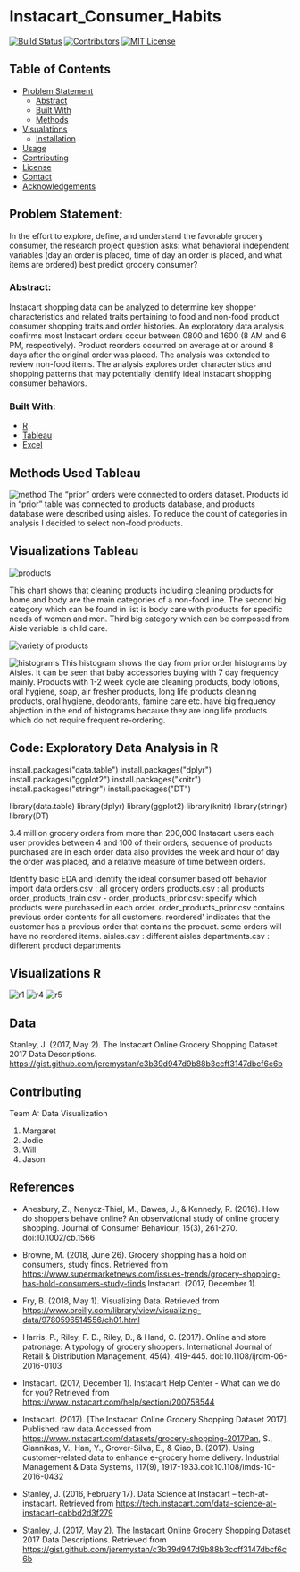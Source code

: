 # Instacart_Consumer_Habits
<!-- PROJECT SHIELDS -->
[![Build Status][build-shield]]()
[![Contributors][contributors-shield]]()
[![MIT License][license-shield]][license-url]





<!-- TABLE OF CONTENTS -->
## Table of Contents

* [Problem Statement](#about-the-project)
  * [Abstract](#abstract)
  * [Built With](#built-with)
  * [Methods](#method)
* [Visualations](#visualizations)
  * [Installation](#installation)
* [Usage](#usage)
* [Contributing](#contributing)
* [License](#license)
* [Contact](#contact)
* [Acknowledgements](#acknowledgements)



<!-- ABOUT THE PROJECT -->
## Problem Statement: 
In the effort to explore, define, and understand the favorable grocery consumer, the research project question asks: what behavioral independent variables (day an order is placed, time of day an order is placed, and what items are ordered) best predict grocery consumer?

### Abstract:
Instacart shopping data can be analyzed to determine key shopper characteristics and related traits pertaining to food and non-food product consumer shopping traits and order histories. An exploratory data analysis confirms most Instacart orders occur between 0800 and 1600 (8 AM and 6 PM, respectively). Product reorders occurred on average at or around 8 days after the original order was placed. The analysis was extended to review non-food items. The analysis explores order characteristics and shopping patterns that may potentially identify ideal Instacart shopping consumer behaviors.

### Built With:
* [R](https://www.r-project.org/)
* [Tableau](https://www.tableau.com/)
* [Excel](https://products.office.com/en-us/excel)

## Methods Used Tableau

![method](https://user-images.githubusercontent.com/39780478/54024051-6edf6e80-414b-11e9-9cfe-b1394eb9725a.JPG)
The “prior” orders were connected to orders dataset. Products id in “prior” table was connected to products database, and products database were described using aisles. To reduce the count of categories in analysis I decided to select non-food products. 

<!-- Visualizations -->
## Visualizations Tableau

![products](https://user-images.githubusercontent.com/39780478/54023231-46ef0b80-4149-11e9-9c7a-32777deb0b96.JPG)

This chart shows that cleaning products including cleaning products for home and body are the main categories of a non-food line. 
The second big category which can be found in list is body care with products for specific needs of women and men. Third big category 
which can be composed from Aisle variable is child care. 

![variety of products](https://user-images.githubusercontent.com/39780478/54023592-368b6080-414a-11e9-8765-93534341e0e3.JPG)

![histograms](https://user-images.githubusercontent.com/39780478/54023753-9550da00-414a-11e9-9e8f-e244c4ce99b0.JPG)
This histogram shows the day from prior order histograms by Aisles. It can be seen that baby accessories buying with 7 day frequency mainly. Products with 1-2 week cycle are cleaning products, body lotions, oral hygiene, soap, air fresher products, long life products cleaning products, oral hygiene, deodorants, famine care etc. have big frequency abjection in the end of histograms because they are long life products which do not require frequent re-ordering. 

## Code: Exploratory Data Analysis in R
install.packages("data.table")
install.packages("dplyr")
install.packages("ggplot2")
install.packages("knitr")
install.packages("stringr")
install.packages("DT")
 
library(data.table)
library(dplyr)
library(ggplot2)
library(knitr)
library(stringr)
library(DT)

3.4 million grocery orders from more than 200,000 Instacart users
each user provides between 4 and 100 of their orders, sequence of products purchased are in each order
data also provides the week and hour of day the order was placed, and a relative measure of time between orders.
 
Identify basic EDA and identify the ideal consumer based off behavior
import data
orders.csv : all grocery orders
products.csv : all products
order_products_train.csv - order_products_prior.csv: specify which products were purchased in each order.
order_products_prior.csv contains previous order contents for all customers. reordered' indicates that the customer has a previous order that contains the product. some orders will have no reordered items.
aisles.csv : different aisles
departments.csv : different product departments
 
## Visualizations R

![r1](https://user-images.githubusercontent.com/39780478/54025184-9e43aa80-414e-11e9-9f95-973e1d6fb37a.JPG)
![r4](https://user-images.githubusercontent.com/39780478/54025646-034bd000-4150-11e9-9e6a-80082f2e8e0e.JPG)
![r5](https://user-images.githubusercontent.com/39780478/54025651-047cfd00-4150-11e9-975b-5e7588118a81.JPG)

## Data

Stanley, J. (2017, May 2). The Instacart Online Grocery Shopping Dataset 2017 Data Descriptions. https://gist.github.com/jeremystan/c3b39d947d9b88b3ccff3147dbcf6c6b 


<!-- CONTRIBUTING -->
## Contributing

Team A: Data Visualization 

1. Margaret
2. Jodie
3. Will
4. Jason


<!-- ACKNOWLEDGEMENTS -->
## References
* Anesbury, Z., Nenycz-Thiel, M., Dawes, J., & Kennedy, R. (2016). How do shoppers behave online? An observational study of online grocery shopping. Journal of Consumer Behaviour, 15(3), 261-270. doi:10.1002/cb.1566

* Browne, M. (2018, June 26). Grocery shopping has a hold on consumers, study finds. Retrieved from                 https://www.supermarketnews.com/issues-trends/grocery-shopping-has-hold-consumers-study-finds Instacart. (2017, December 1).

* Fry, B. (2018, May 1). Visualizing Data. Retrieved from https://www.oreilly.com/library/view/visualizing-data/9780596514556/ch01.html

* Harris, P., Riley, F. D., Riley, D., & Hand, C. (2017). Online and store patronage: A typology of grocery shoppers. International Journal of Retail & Distribution Management, 45(4), 419-445. doi:10.1108/ijrdm-06-2016-0103

* Instacart. (2017, December 1). Instacart Help Center - What can we do for you? Retrieved from https://www.instacart.com/help/section/200758544
* Instacart. (2017). [The Instacart Online Grocery Shopping Dataset 2017]. Published raw data.Accessed from https://www.instacart.com/datasets/grocery-shopping-2017Pan, S., Giannikas, V., Han, Y., Grover-Silva, E., & Qiao, B. (2017). Using customer-related data to enhance e-grocery home delivery. Industrial Management & Data Systems, 117(9), 1917-1933.doi:10.1108/imds-10-2016-0432

* Stanley, J. (2016, February 17). Data Science at Instacart – tech-at-instacart. Retrieved from                                     https://tech.instacart.com/data-science-at-instacart-dabbd2d3f279

* Stanley, J. (2017, May 2). The Instacart Online Grocery Shopping Dataset 2017 Data Descriptions. Retrieved from https://gist.github.com/jeremystan/c3b39d947d9b88b3ccff3147dbcf6c6b





<!-- MARKDOWN LINKS & IMAGES -->
[build-shield]: https://img.shields.io/badge/build-passing-brightgreen.svg?style=flat-square
[contributors-shield]: https://img.shields.io/badge/contributors-4-orange.svg?style=flat-square
[license-shield]: https://img.shields.io/badge/license-MIT-blue.svg?style=flat-square
[license-url]: https://choosealicense.com/licenses/mit
[product-screenshot]: https://raw.githubusercontent.com/othneildrew/Best-README-Template/master/screenshot.png
